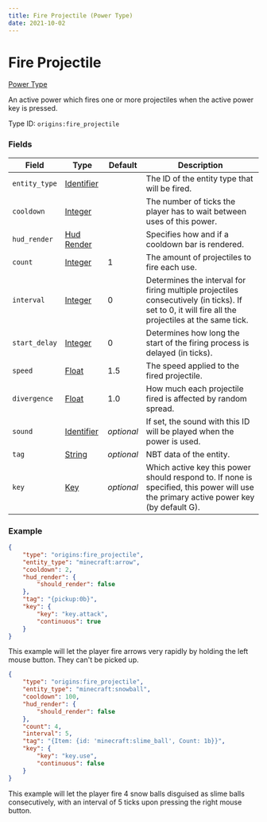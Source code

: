 ```yaml
---
title: Fire Projectile (Power Type)
date: 2021-10-02
---
```


# Fire Projectile

[Power Type](../power_types.md)

An active power which fires one or more projectiles when the active power key is pressed.

Type ID: `origins:fire_projectile`

### Fields

Field  | Type | Default | Description
-------|------|---------|-------------
`entity_type` | [Identifier](../data_types/identifier.md) | | The ID of the entity type that will be fired.
`cooldown` | [Integer](../data_types/integer.md) | | The number of ticks the player has to wait between uses of this power.
`hud_render` | [Hud Render](../data_types/hud_render.md) | | Specifies how and if a cooldown bar is rendered.
`count` | [Integer](../data_types/integer.md) | 1 | The amount of projectiles to fire each use.
`interval` | [Integer](../data_types/integer.md) | 0 | Determines the interval for firing multiple projectiles consecutively (in ticks). If set to 0, it will fire all the projectiles at the same tick.
`start_delay` | [Integer](../data_types/integer.md) | 0 | Determines how long the start of the firing process is delayed (in ticks).
`speed` | [Float](../data_types/float.md) | 1.5 | The speed applied to the fired projectile.
`divergence` | [Float](../data_types/float.md) | 1.0 | How much each projectile fired is affected by random spread.
`sound` | [Identifier](../data_types/identifier.md) | _optional_ | If set, the sound with this ID will be played when the power is used.
`tag` | [String](../data_types/string.md) | _optional_ | NBT data of the entity.
`key` | [Key](../data_types/key.md) | _optional_ | Which active key this power should respond to. If none is specified, this power will use the primary active power key (by default G).



### Example
```json
{
  	"type": "origins:fire_projectile",
	"entity_type": "minecraft:arrow",
  	"cooldown": 2,
	"hud_render": {
		"should_render": false
	},
	"tag": "{pickup:0b}",
	"key": {
		"key": "key.attack",
		"continuous": true
	}
}
```
This example will let the player fire arrows very rapidly by holding the left mouse button. They can't be picked up.
<br>

```json
{
    "type": "origins:fire_projectile",
    "entity_type": "minecraft:snowball",
    "cooldown": 100,
    "hud_render": {
        "should_render": false
    },
    "count": 4,
    "interval": 5,
    "tag": "{Item: {id: 'minecraft:slime_ball', Count: 1b}}",
    "key": {
        "key": "key.use",
        "continuous": false
    }
}
```
This example will let the player fire 4 snow balls disguised as slime balls consecutively, with an interval of 5 ticks upon pressing the right mouse button.
